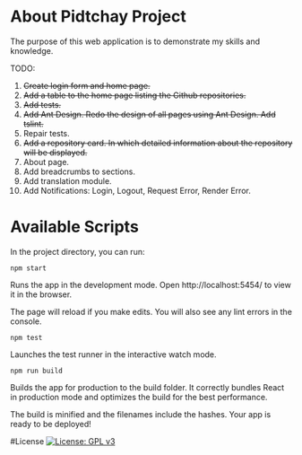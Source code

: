# About Pidtchay Project

The purpose of this web application is to demonstrate my skills and knowledge.

TODO:
1. ~~Create login form and home page.~~
2. ~~Add a table to the home page listing the Github repositories.~~
3. ~~Add tests.~~
4. ~~Add Ant Design. Redo the design of all pages using Ant Design. Add tslint.~~
5. Repair tests.
6. ~~Add a repository card. In which detailed information about the repository will be displayed.~~
7. About page.
8. Add breadcrumbs to sections.
9. Add translation module.
10. Add Notifications: Login, Logout, Request Error, Render Error.

# Available Scripts

In the project directory, you can run:

```npm start```

Runs the app in the development mode.
Open http://localhost:5454/ to view it in the browser.

The page will reload if you make edits.
You will also see any lint errors in the console.

```npm test```

Launches the test runner in the interactive watch mode.

```npm run build```

Builds the app for production to the build folder.
It correctly bundles React in production mode and optimizes the build for the best performance.

The build is minified and the filenames include the hashes.
Your app is ready to be deployed!

#License
[![License: GPL v3](https://img.shields.io/badge/License-GPLv3-blue.svg)](https://www.gnu.org/licenses/gpl-3.0)
